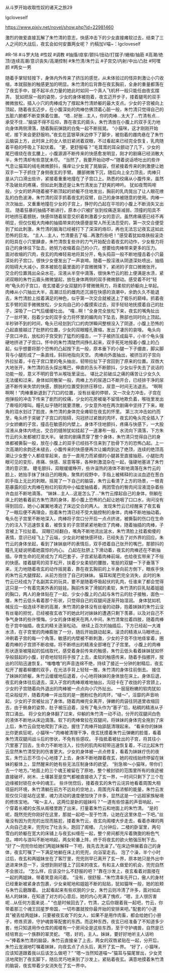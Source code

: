 从斗罗开始收取性奴的诸天之旅29

lgcloveself

https://www.pixiv.net/novel/show.php?id=22981460

激烈的做爱直接瓦解了朱竹清的意志，快感冲击下的少女直接瘫软过去，结束了三人之间的大战后，夜玄会如何安置两女呢？
约稿加V喵~：lgcloveself

#R-18
#斗罗大陆
#性奴
#调教
#抽搐/痉挛/颤抖/扭动/打摆子/蜷缩/抽筋
#高潮/绝顶/连续高潮/意识丧失/高潮控制
#朱竹清/朱竹云
#子宫交/内射/中出/凸肚
#阿嘿颜
#两女一男


随着手掌轻轻按下，身体内外传来了挤压的感觉，从未体验过的怪异刺激让小穴收缩，本就鼓胀的触感更加的明显。朱竹清的后背靠在夜玄胸前，全身的重量都落在了夜玄手中，提不起半点力量的她此时如同一个真人飞机杯一般只能任由夜玄摆弄。
    犹如把尿一般的姿势，少女的身体被抱着，夜玄迈开步子，搂着腿弯的双手微微放松，插入小穴的肉棒成为了撑起朱竹清娇躯的最大支点。少女的子宫被向上顶起，随着夜玄迈步，在小腹深处的肉棒仿佛顶着心脏一般，朱竹清只觉得自己的五脏六腑都不断变换着位置。
    “唔…好胀…主人，你的肉棒…太大了…竹清有点…承受不住…”脑袋不得不后仰，靠在夜玄的肩头，朱竹清放在小腹上的双手无力地向身体两侧滑落，随着胸前弹跳的白兔一起不断摇晃。
    “小猫咪，这才刚刚开始呢，接下来会更舒服哟。”夜玄在蓝银草床边停下了脚步，被抱着的雌肉悬在了朱竹云脑袋上方，此时床上的女人依旧紧闭着双眼，不过看起来已经完全恢复，乳肉随着平稳的呼吸上下起伏着。
    “更，更舒服喵？”毛茸茸的耳朵颤动了几下，少女的尾巴缠绕在夜玄腰上，小腹源源不断传来的快感愈发明显，刚才的剧痛已经消散大半，朱竹清却有些意犹未尽。
    “当然了，我要开始动啰～”随着说话喷吐出的些许气息让猫耳的绒毛微微颤抖，瘙痒让少女晃了晃脑袋，但紧接着传来的刺激便让她双手一下子抓住了身侧夜玄的手臂。
    腰部微微下沉，随后向上全力顶去，肉棒只是从穴口滑出些许，紧接着重重地撞在了子宫口上。熟悉的绞痛从小腹传来，虽然不及破处的疼痛，但如此刺激还是让朱竹清发出了舒爽的呻吟。
    犹如夜莺鸣啼般，少女的娇声随着被不断顶起的娇躯不住地发出，胸前的乳肉晃出了让人眼花缭乱的白色波涛，朱竹清的双手抓着夜玄的双臂，自己的身体被随意的使用。肉棒一次次抽出，又重重地撞在少女的子宫上，狰狞的凸起在平坦的小腹上不断消失又出现。
    随着狂暴的抽插不断进行，原本小穴被扩张到绞痛逐渐减弱，顶撞的阳具不时地挤压着膀胱，快感伴随着尿意交织着刺激着少女的意识。虽然疼痛感已经不再明显，但仅仅粗大肉棒的抽插带来的快感便是常人所无法忍受的，第一次交合便受到了如此刺激，朱竹清的脑海已经被打下了深深的烙印，再也无法忘记夜玄这如此恐怖的巨龙。
    “主人…主人，竹清要去了喵…再激烈些吧！”感受着犹如烙铁般滚烫的阳具在小穴里肆虐，朱竹清恢复些许的力气开始配合着夜玄的动作，少女极力将自己的身体往下坠去，她努力收缩着自己的小穴，想要给肉棒带来更多的压力。
    面对收缩的穴肉，夜玄的肉棒轻易地将其分开，龟头捣蒜一般不断地撞击着小穴最深处的子宫口，很快少女便发出了一声哀啼。随着一股淫液从阴道深处喷出，抽插的阻碍大大减小，原本被抵在最里面的子宫微微降下，紧闭的子宫口微微张开。
    交合的位置溅出朵朵水花，淫液从半空中滴落，很快朱竹云的脸上便满是水渍，紧闭双眼的朱竹云眉头微微皱起，放在身体两侧的双手微微颤动。感受着不时“轻吻”龟头的子宫口，夜玄搂着少女双腿的手臂微微用力，将柔软的娇躯向上举起。
    肉棒从小穴抽出大半，高潮过后的雌肉还沉溺在快感的浪潮中，余韵久久不能退去，朱竹清脸上挂着满足的神色，似乎第一次交合就被送上了极乐的巅峰。抓着夜玄手臂的双手微微放松，少女向自己的小腹摸索过去，双手轻轻地抚摸着自己的肚子，深吸了一口气后缓缓吐出。
    “嘎…啊！”全身完全放松下来，夜玄的嘴角扯出了一丝坏笑，抱着少女的双手全力将怀里的媚肉向下坠去，胯部也同时向上顶起。半秒钟不到的时间，龟头已经划到穴口的肉饼瞬间整根没入了阴道，小腹上恐怖的凸起直接越过了肚脐的位置，少女的双眼瞳孔骤缩，发出了凄厉的哀嚎。
    龟头向子宫口冲去，放松的子宫受到了猛烈的撞击，一下子被挤压成扁平，小半个龟头强硬地挤进了子宫口。怀中的朱竹清陡然间挣扎起来，双手死死地按着小腹上的凸起，似乎想要将那个恐怖的凸起按下去一般，原本垂下的小腿一下子绷直，脚尖脚背与小腿形成了一条直线，斜斜地指向天空。
    肉棒向外面抽出，被挤压的子宫向外拉扯着，卡在子宫口里的龟头抽出，韧带拉扯下子宫回到了原来的位置。双唇大大地张开，朱竹清的舌头探出嘴巴，伸直的舌头不断颤抖，少女似乎失去了说话的功能一般，意义不明的音节从喉咙里滚出。
    堪比之前破瓜之痛的痛苦让少女久久无法缓和过来，身体如同散架一般，肉棒上方的尿道口不断开合，已经排干净的尿道不断传来失禁的快感，膀胱的位置受到挤压移位，尿意一时间无法退去。
    “啊啊啊啊！”肉棒重新退到了穴口的位置，没有丝毫的停顿，又一次全力冲击，子宫在炮弹般的冲击下传来了剧烈的绞痛，少女的花房被毫不留情地欺负着，喉咙里发出了嘶哑的嚎叫。瞳孔似乎随时就要溃散，少女意外地在两次剧痛中坚持了下来，眼角的泪水划过了脸庞，朱竹清的身体完全瘫软在夜玄的怀里。
    第三次冲击如约而至，龟头终于突破了子宫口的阻碍，沟冠挤过紧致的肉环，夜玄的龟头完全插入了少女娇嫩的子宫，撞击在敏感的内壁上。身体不住地颤抖，疼痛与快感下，一大股淫液从身体内喷出，交合的缝隙犹如挂起了一道瀑布一般，水流向下滴落，下方朱竹云的头发都被打湿大半。
    破宫的剧痛贯穿了整个身体，朱竹清只觉得自己的身体都被撕裂一般，放在小腹上的双手已经挡不住来到了肋骨下方的恐怖凸起。上一次高潮的余韵还未褪去，小腹传来的快感便再次让媚肉到达了绝顶，连续的绝顶高潮让少女整个人都痉挛起来，由于一直用力而紧绷的小腿甚至直接抽筋，小腿肚肉眼可见的变形，疼痛、快感、尿意等等，各种刺激混杂在一起，强硬地塞进了朱竹清的意识里。
    睫毛颤抖，双眼缓缓睁开，些许温热的液体不断地滴落在朱竹云的脸上，她抬手抹了抹自己的眼角，聚焦的视野中，手指上被稀释的淡淡血迹在葱白的手指上无比的刺眼。摇晃了一下自己的脑袋，朱竹云看清了上方的场景，一根青筋暴露的巨大肉棒在粉红的软肉中小幅度抽插着，两团雪白的臀肉间淫液混杂着些许血丝不断地滴落。
    “妹妹…主人…这是怎么了…”朱竹云撑起自己的身体，侧躺在床上的她看着前方朱竹清的身体，那小腹上恐怖的凸起让她咽了口口水，询问没有得到回应，她小心翼翼地凑近了床边交合的两人。
    发现朱竹云已经醒来了夜玄看了一眼后便不再理会，抱着朱竹清已经不受大脑控制的身体，肉棒不断地抽动着。龟头在子宫里不断地深入，肉棒将子宫口分开后一点点挤进，被撕裂的伤口在生命力的注入下迅速恢复着，被恢复的子宫颈紧紧地勒住了肉棒，随着抽插的肉棒，子宫被上下拉扯着。
    双眼已经翻白，嘴角不断地流出涎水，朱竹清脸上挂着痴傻的表情，意识已经飞上了云端，少女此时被快感环绕，已经失去了对外界的回应。朱竹云的身体坐起，看到了妹妹崩坏的表情后，双手捂着自己张开的嘴巴，那颤抖的瞳孔无疑说明着她震惊的内心。
    凸起在肚脐上下滑动着，夜玄的肉棒还在不断抽插，孕育生命的花房成为了鸡巴套子，子宫紧贴着肉棒前端，也给夜玄带来了不俗的快感。搂着腿弯的双手松开，扶着少女柔韧的腰肢，笔挺的双腿一下子垂落下来，无力地随着夜玄的动作摇晃着，靠在夜玄胸前的上半身向前方倒下，眼疾手快的朱竹云大腿撑起，从前方抱住了自己的妹妹。
    猫耳和尾巴完全消失，此时的朱竹云已经成为了名副其实的玩具，要不是随着呼吸起伏的乳肉，任谁来了都会觉得这只是一个有着完美外表的娃娃。胸前传来了滑腻的柔软，朱竹清的巨乳贴着姐姐的胸口，两人的身体贴在了一起，少女小腹上的凸起与朱竹云的肚子接触，面色一僵，朱竹云低头看着那个形状，只觉得自己的双腿间逐渐开始湿润。
    身体犹如机械反应一般连续不断的高潮，朱竹清的身体没有丝毫的动静，抱着妹妹的朱竹云没有丝毫的担忧，已经被夜玄收下的她此时对妹妹的遭遇只剩下羡慕，以及对自己不争气身体的些许懊悔。少女的身体被夹在两人中间，朱竹清耷拉着四肢，随着肉棒在子宫中抽插，夜玄的精关逐渐松动。
    继续上百次的抽插后，下方已经起一大滩水渍，在子宫里的肉棒膨胀了一分，随后开始跳动起来。滚烫的精液从马眼喷出，冲刷着子宫的每一个角落，敏感的内壁被不断刺激，少女的子宫不住地痉挛着，圈着肉棒的子宫颈不断收缩，将不断喷出的精液全部堵在了子宫里。
    小腹上的肉棒形状逐渐被隆起的弧线取代，感受着身前传来的触感，朱竹云低头看着妹妹犹如怀孕般鼓起的小腹，好奇地轻轻将手按了上去，柔软的触感传来，随着手指挪开，按出的凹陷迅速恢复。“嗤噜噜”的声音连绵不绝，持续了接近一分钟的射精后，夜玄松开了握着柳腰的双手，在光洁手背上轻轻一推，朱竹清的身体往前倒去。
    接住了妹妹的娇躯，朱竹云缓缓地后退着，小心地将妹妹的身体放在床上。身体后退，夜玄的身体往后退去，深入子宫的肉棒艰难地抽出，沟冠卡在了收拢的子宫颈上，少女的子宫随着向外退出的肉棒被一点点向小穴外扯出。
    一层层粉嫩的软肉犹如花朵般绽开，随着肉棒一并出现的是一圈粉红色的肉环，“啵～”，淫靡的声音响起，少女的子宫被扯出了身体。随着肉棒完全离开，弹嫩的肉袋往阴道里收缩回去，由于俯身的姿势，肚子被压迫着，没有了龟头作为“塞子”后，粘稠的精液从子宫口涌出。
    将少女的身体翻了过来，仰躺的朱竹清一动不动，分开的双腿间白色的液体不断地从床边滴落。软下的肉棒耷拉在双腿间，将妹妹的身体完全拖到了床上后，朱竹云自觉地爬到了床边，握住了肉棒开始舔舐清理起来。
    “看来你的妹妹比你更疯狂呢，小猫咪～”肉棒被清理干净，夜玄抚摸着朱竹云弹嫩的脸蛋，看着朱竹清双腿间战斗后的惨状，不免有些感叹。
    手指抵着被扯出的子宫，将其往小穴里塞了回去，生命力不断地注入，拉伤的肌肉和韧带迅速恢复着，不过比起朱竹云显然朱竹清受到的伤害更大。少女的身体被一点点修复，看着为妹妹疗伤的夜玄，朱竹云忍不住小心地搂了上去，身体不断地蹭着夜玄，她的视线始终停留在妹妹的躯体上，显然醒来的她有些无法压制身体的欲望。
    “别急嘛～小猫咪，带你们去一个地方。”地面上的三个魂王被留在了原地，整个被封锁的范围里所有的痕迹被直接破坏，树木、土壤甚至是空气都被直接收入了玄一界，一时间只剩下了三个在边缘被封锁在水中的魂王。
    些许恍惚后，搂着夜玄的朱竹云诧异地看着周围大相径庭的环境，朱竹清躺在前方不远处的空地上，周围充斥着浓郁的能量，朱竹云发现仅仅只是站在这里，魂力流动的速度便加快了许多，显然这是一个远超家族秘境的修炼宝地。
    “唉～主人，这两位是新的姐妹吗？”一道有些惊喜的声音响起，一个穿着长裙的女孩从阁楼里跑了出来，打量着朱竹云和地面上的朱竹清。
    “是的呢，既然兜兜你刚好在这里，那就一起吧～至于竹清，让她在这里休息一下吧。”丝毫没有因为兜兜的出现而尴尬，搂着朱竹云，夜玄向阁楼大步走去，看着赤裸的两人向自己走来，兜兜吐了吐舌头，跑回了阁楼。
    几分钟后，二楼的卧室里，两句雪白的娇躯在宽大的床铺上与夜玄纠缠在一起，整个房间都充斥着旖旎的粉色气息。呻吟与浪叫不断地响起，两女轮番上阵，终于将夜玄的欲火勉强压制下去。
    “好了～兜兜你给她们两姐妹解释一下吧，我先去洗澡了。”在床边伸展着自己的身体，夜玄叮嘱了一下满足地躺在床上的兜兜，向浴室走去。
    泡了个澡，半个小时过后，夜玄和两姐妹坐在了客厅里，兜兜则早已离开了玄一界，原本她只是外出中途进来休息一下，没想到刚好撞上了回来的夜玄，有和主人做爱的机会，兜兜自然不会放过。
    “怎么样，应该没什么不舒服的吧？”靠在沙发上，夜玄看着对面搂在一起的两姐妹，带着笑意询问着。
    “没有，很舒服…”朱竹清率先开口，傲人的身材已经重新被紧身衣包裹，少女亲昵地和姐姐不断的贴贴，犹如猫咪一般，她的脸颊与朱竹云磨蹭着。
    比起看起来有些欢脱的少女，朱竹云则冷清了许多，面对如此粘人的妹妹，在知道了对方的心意后，她的内心充满了愧疚，“嗯，主人很厉害呢…从任何方面来说…”
    “也是时候回去了，竹清，之后你跟着我一起吧，竹云，你带着那三个魂王回星罗帝国，一切布置就按你最开始的安排来吧。”配套的“小道具”被丢给两姐妹，只要被夜玄收下的女人，如果不是用作肉畜，都会给她们小册子，修炼资源，守护魂兽等配套的东西。而这种东西，夜玄已经准备了不知道多少套，他只知道用作仓库的阁楼有一个房间全是这些东西，至于守护魂兽，自然是已经培育出一个族群的翠灵蛇。
    “嗯，好的，主人。妹妹，要好好地听主人话哟～”捧着朱竹清的脑袋，朱竹云直接亲了上去，两女的双唇紧贴在一起，分开后，朱竹云宠溺地叮嘱着妹妹，向夜玄点了点头后，离开了玄一界。
    “好了，小猫咪，应该知道跟着我以后该怎么做吧？”
    “嗯～当然知道喵～”猫耳与猫尾冒出，少女灵活地爬到了夜玄脚下，随后灵巧地来到了沙发上，紧贴着夜玄。满意地摸着朱竹清的脑袋，夜玄带着少女消失在了玄一界中。
    
